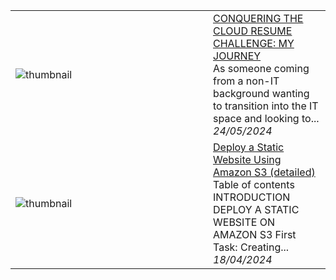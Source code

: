 
<table>
        <tr>
            <td width="300px"><img src="https://media2.dev.to/dynamic/image/width=1000,height=420,fit=cover,gravity=auto,format=auto/https%3A%2F%2Fdev-to-uploads.s3.amazonaws.com%2Fuploads%2Farticles%2Fsvmmtfiu35seusoq8vei.png" alt="thumbnail"></td>
            <td>
                <a href="https://dev.to/osugodbless/conquering-the-cloud-resume-challenge-my-journey-1lbe">CONQUERING THE CLOUD RESUME CHALLENGE: MY JOURNEY</a>
                <div>As someone coming from a non-IT background wanting to transition into the IT space and looking to...</div>
                <div><i>24/05/2024</i></div>
            </td>
        </tr>
        <tr>
            <td width="300px"><img src="https://media2.dev.to/dynamic/image/width=1000,height=420,fit=cover,gravity=auto,format=auto/https%3A%2F%2Fdev-to-uploads.s3.amazonaws.com%2Fuploads%2Farticles%2F71piebud540cgoxto7q4.jpeg" alt="thumbnail"></td>
            <td>
                <a href="https://dev.to/osugodbless/deploy-a-static-website-using-amazon-s3-detailed-3hok">Deploy a Static Website Using Amazon S3 (detailed)</a>
                <div>Table of contents   INTRODUCTION  DEPLOY A STATIC WEBSITE ON AMAZON S3 First Task: Creating...</div>
                <div><i>18/04/2024</i></div>
            </td>
        </tr>
</table>
